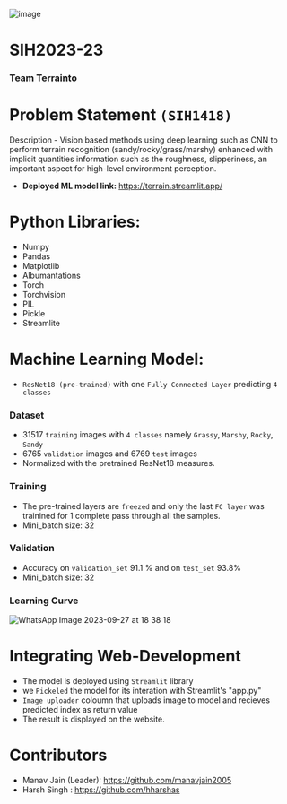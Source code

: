 ![image](https://github.com/manavjain2005/SIH2023-23/assets/112813661/f9f3a5b2-15c3-4605-b8f1-54c16a65e951)

# SIH2023-23
### Team Terrainto
# Problem Statement `(SIH1418)`
Description - Vision based methods using deep learning such as CNN to perform terrain recognition (sandy/rocky/grass/marshy) enhanced with implicit quantities information such as the roughness, slipperiness, an important aspect for high-level environment perception.
- **Deployed ML model link:** https://terrain.streamlit.app/
# Python Libraries:
- Numpy
- Pandas
- Matplotlib
- Albumantations
- Torch
- Torchvision
- PIL
- Pickle
- Streamlite

# Machine Learning Model:
- `ResNet18 (pre-trained)` with one `Fully Connected Layer` predicting `4 classes`
### Dataset
- 31517 `training` images with `4 classes` namely `Grassy`, `Marshy`, `Rocky`, `Sandy`
- 6765 `validation` images and 6769 `test` images
- Normalized with the pretrained ResNet18 measures.

### Training
- The pre-trained layers are `freezed` and only the last `FC layer` was trainined for 1 complete pass through all the samples.
- Mini_batch size: 32
### Validation
- Accuracy on `validation_set` 91.1 % and on `test_set` 93.8%
- Mini_batch size: 32
### Learning Curve
![WhatsApp Image 2023-09-27 at 18 38 18](https://github.com/manavjain2005/SIH2023-23/assets/112813661/721b1fb0-2cab-4a00-8f10-d8bd5e9cab15)

# Integrating Web-Development
- The model is deployed using `Streamlit` library
- we `Pickeled` the model for its interation with Streamlit's "app.py"
- `Image uploader` coloumn that uploads image to model and recieves predicted index as return value
- The result is displayed on the website.


# Contributors
- Manav Jain (Leader): https://github.com/manavjain2005
- Harsh Singh : https://github.com/hharshas

